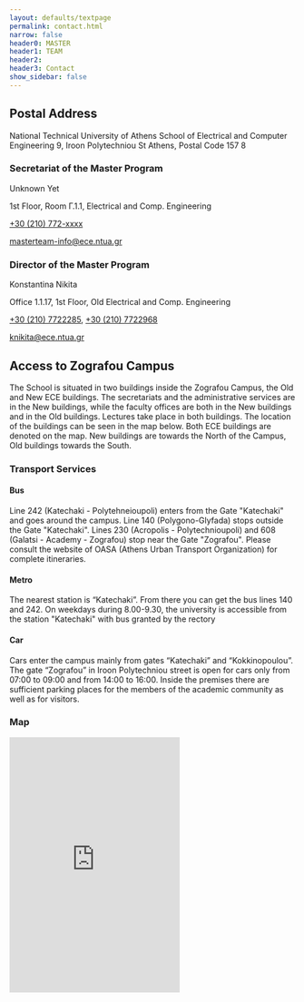 ```yaml
---
layout: defaults/textpage
permalink: contact.html
narrow: false
header0: MASTER
header1: TEAM
header2:
header3: Contact
show_sidebar: false
---
```

<div class="container">
    <div class="row pt-1 pb-2">
        <div class="row">
            <h2 class="my-3 col-12">Postal Address</h2>
            <label class="col-12">National Technical University of Athens</label>
            <label class="col-12">School of Electrical and Computer Engineering</label>
            <label class="col-12">9, Iroon Polytechniou St</label>
            <label class="col-12">Athens, Postal Code 157 8</label>
        </div>
        <div class="row contact-persons">
            <div class="col contact-info-box">
                <div class="row">
                    <h3 class="my-3 col-12 colored-main">Secretariat of the Master Program</h3>
                    <p class="col-12">Unknown Yet</p>
                    <div class="col-12">
                        <p>
                            <i class="fa-solid fa-location-dot fa-lg mr-2"></i>
                            1st Floor, Room Γ.1.1, Electrical and Comp. Engineering
                        </p>
                    </div>
                    <div class="col-12">
                        <p>
                            <i class="fa-solid fa-phone fa-lg mr-2"></i>
                            <a href="tel:+302107720000">+30 (210) 772-xxxx</a>
                        </p>
                    </div>
                    <div class="col-12">
                        <p>
                            <i class="fa-solid fa-envelope fa-lg mr-2"></i>
                            <a href="mailto:masterteam-info@ece.ntua.gr">masterteam-info@ece.ntua.gr</a>
                        </p>
                    </div>
                </div>
            </div>
            <div class="col contact-info-box">
                <div class="row">
                    <h3 class="my-3 col-12 colored-main">Director of the Master Program</h3>
                    <p class="col-12">Konstantina Nikita</p>
                    <div class="col-12">
                        <p>
                            <i class="fa-solid fa-location-dot fa-lg mr-2"></i>
                            Office 1.1.17, 1st Floor, Old Electrical and Comp. Engineering
                        </p>
                    </div>
                    <div class="col-12">
                        <p>
                            <i class="fa-solid fa-phone fa-lg mr-2"></i>
                            <a href="tel:+302107722285">+30 (210) 7722285</a>, <a href="tel:+302107722968">+30 (210) 7722968</a>
                        </p>
                    </div>
                    <div class="col-12">
                        <p>
                            <i class="fa-solid fa-envelope fa-lg mr-2"></i>
                            <a href="mailto:knikita@ece.ntua.gr">knikita@ece.ntua.gr</a>
                        </p>
                    </div>
                </div>
            </div>
        </div>
    </div>
    <div class="row">
        <h2 class="my-3">Access to Zografou Campus</h2>
        <p>
            The School is situated in two buildings inside the Zografou Campus, the Old and New ECE buildings. The secretariats and the
            administrative services are in the New buildings, while the faculty offices are both in the New buildings and in the Old buildings.
            Lectures take place in both buildings. The location of the buildings can be seen in the map below. Both ECE buildings are
            denoted on the map. New buildings are towards the North of the Campus, Old buildings towards the South.
        </p>
    </div>
    <div class="row flex-column">
        <h3 class="my-3 colored-main">Transport Services</h3>
        <h4>Bus</h4>
        <p>
            Line 242 (Katechaki - Polytehneioupoli) enters from the Gate "Katechaki" and goes around the campus. Line 140 (Polygono-Glyfada) stops outside the Gate "Katechaki". Lines 230 (Acropolis - Polytechnioupoli) and 608 (Galatsi - Academy - Zografou)
            stop near the Gate "Zografou". Please consult the website of OASA (Athens Urban Transport Organization) for complete
            itineraries.
        </p>
        <h4>Metro</h4>
        <p>
            The nearest station is “Katechaki”. From there you can get the bus lines 140 and 242. On weekdays during 8.00-9.30, the
            university is accessible from the station "Katechaki" with bus granted by the rectory
        </p>
        <h4>Car</h4>
        <p>
            Cars enter the campus mainly from gates “Katechaki” and “Kokkinopoulou”. The gate “Zografou” in Iroon Polytechniou street is
            open for cars only from 07:00 to 09:00 and from 14:00 to 16:00. Inside the premises there are sufficient parking places for the
            members of the academic community as well as for visitors.
        </p>
    </div>
    <div class="row flex-column">
        <h3 class="my-3 colored-main">Map</h3>
        <iframe src="https://www.google.com/maps/embed?pb=!1m14!1m8!1m3!1d6289.929409574721!2d23.783272000000004!3d37.977953!3m2!1i1024!2i768!4f13.1!3m3!1m2!1s0x14a197f449261011%3A0x7a5866ef6ff78274!2sSchool%20of%20Electrical%20and%20Computer%20Engineering!5e0!3m2!1sen!2sus!4v1653039216849!5m2!1sen!2sus" height="450" style="border:0;" allowfullscreen="" loading="lazy" referrerpolicy="no-referrer-when-downgrade"></iframe>
    </div>
</div>
